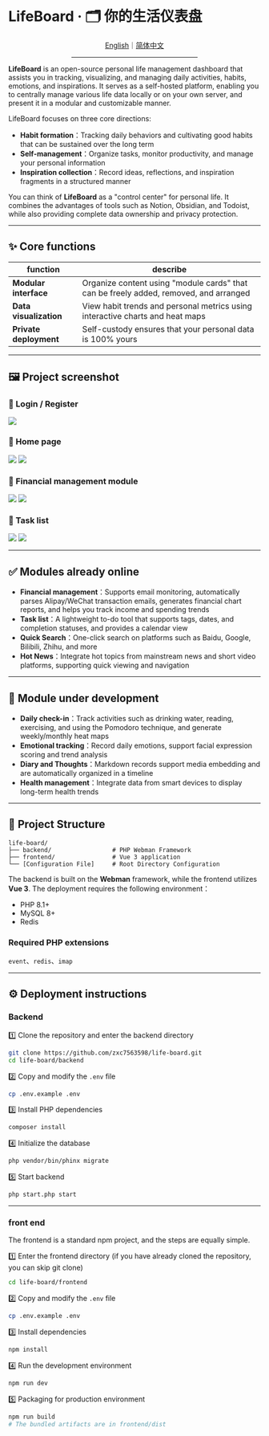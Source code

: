 # LifeBoard · 🗂 你的生活仪表盘

<div align="center">
  <a href="./README.md">English</a>｜<a href="./README.zh-CN.md">简体中文</a>
  <hr width="50%"/>
</div>

**LifeBoard** is an open-source personal life management dashboard that assists you in tracking, visualizing, and managing daily activities, habits, emotions, and inspirations. It serves as a self-hosted platform, enabling you to centrally manage various life data locally or on your own server, and present it in a modular and customizable manner.

LifeBoard focuses on three core directions:

- **Habit formation**：Tracking daily behaviors and cultivating good habits that can be sustained over the long term
- **Self-management**：Organize tasks, monitor productivity, and manage your personal information
- **Inspiration collection**：Record ideas, reflections, and inspiration fragments in a structured manner

You can think of **LifeBoard** as a "control center" for personal life. It combines the advantages of tools such as Notion, Obsidian, and Todoist, while also providing complete data ownership and privacy protection.

---

## ✨ Core functions

|function|describe|
| ------| --------------------------------------------------|
|**Modular interface**|Organize content using "module cards" that can be freely added, removed, and arranged|
|**Data visualization**|View habit trends and personal metrics using interactive charts and heat maps|
|**Private deployment**|Self-custody ensures that your personal data is 100% yours|

---

## 🖼 Project screenshot

### 📌 Login / Register
<img src="https://raw.githubusercontent.com/zxc7563598/life-board/main/backend/public/screenshot/login.png">

### 📌 Home page
<img src="https://raw.githubusercontent.com/zxc7563598/life-board/main/backend/public/screenshot/home1.png">
<img src="https://raw.githubusercontent.com/zxc7563598/life-board/main/backend/public/screenshot/home2.png">

### 📌 Financial management module
<img src="https://raw.githubusercontent.com/zxc7563598/life-board/main/backend/public/screenshot/bill1.png">
<img src="https://raw.githubusercontent.com/zxc7563598/life-board/main/backend/public/screenshot/bill2.png">

### 📌 Task list
<img src="https://raw.githubusercontent.com/zxc7563598/life-board/main/backend/public/screenshot/todo1.png">
<img src="https://raw.githubusercontent.com/zxc7563598/life-board/main/backend/public/screenshot/todo2.png">

---

## ✅ Modules already online

- **Financial management**：Supports email monitoring, automatically parses Alipay/WeChat transaction emails, generates financial chart reports, and helps you track income and spending trends
- **Task list**：A lightweight to-do tool that supports tags, dates, and completion statuses, and provides a calendar view
- **Quick Search**：One-click search on platforms such as Baidu, Google, Bilibili, Zhihu, and more
- **Hot News**：Integrate hot topics from mainstream news and short video platforms, supporting quick viewing and navigation

---

## 🚀 Module under development

- **Daily check-in**：Track activities such as drinking water, reading, exercising, and using the Pomodoro technique, and generate weekly/monthly heat maps
- **Emotional tracking**：Record daily emotions, support facial expression scoring and trend analysis
- **Diary and Thoughts**：Markdown records support media embedding and are automatically organized in a timeline
- **Health management**：Integrate data from smart devices to display long-term health trends

---

## 📂 Project Structure

```
life-board/
├── backend/                 # PHP Webman Framework
├── frontend/                # Vue 3 application
└── [Configuration File]     # Root Directory Configuration
```

The backend is built on the **Webman** framework, while the frontend utilizes **Vue 3**. The deployment requires the following environment：

- PHP 8.1+
- MySQL 8+
- Redis

### Required PHP extensions

​`event`​、`redis`​、`imap`​

---

## ⚙️ Deployment instructions

### Backend

1️⃣ Clone the repository and enter the backend directory

```bash
git clone https://github.com/zxc7563598/life-board.git
cd life-board/backend
```

2️⃣ Copy and modify the `.env` file

```bash
cp .env.example .env
```

3️⃣ Install PHP dependencies

```bash
composer install
```

4️⃣ Initialize the database

```bash
php vendor/bin/phinx migrate
```

5️⃣ Start backend

```bash
php start.php start
```

---

### front end

The frontend is a standard npm project, and the steps are equally simple.

1️⃣ Enter the frontend directory (if you have already cloned the repository, you can skip git clone)

```bash
cd life-board/frontend
```

2️⃣ Copy and modify the `.env` file

```bash
cp .env.example .env
```

3️⃣ Install dependencies

```bash
npm install
```

4️⃣ Run the development environment

```bash
npm run dev
```

5️⃣ Packaging for production environment

```bash
npm run build
# The bundled artifacts are in frontend/dist
```
